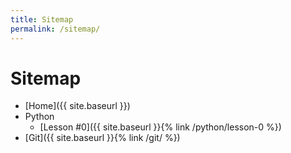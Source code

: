 ```yaml
---
title: Sitemap
permalink: /sitemap/
---
```


# Sitemap
- [Home]({{ site.baseurl }})
- Python
  -  [Lesson #0]({{ site.baseurl }}{% link /python/lesson-0 %})
-  [Git]({{ site.baseurl }}{% link /git/ %})
